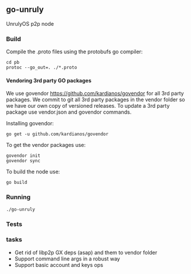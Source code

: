 ## go-unruly
UnrulyOS p2p node

### Build

Compile the .proto files using the protobufs go compiler:

```
cd pb
protoc --go_out=. ./*.proto
```

#### Vendoring 3rd party GO packages
We use govendor https://github.com/kardianos/govendor for all 3rd party packages.
We commit to git all 3rd party packages in the vendor folder so we have our own copy of versioned releases.
To update a 3rd party package use vendor.json and govendor commands.

Installing govendor:
```
go get -u github.com/kardianos/govendor
```

To get the vendor packages use:
```
govendor init
govendor sync
```

To build the node use:

```
go build
```

### Running

```
./go-unruly
```

### Tests

### tasks

- Get rid of libp2p GX deps (asap) and them to vendor folder
- Support command line args in a robust way 
- Support basic account and keys ops
